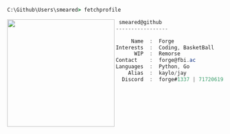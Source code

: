 ```bat
C:\Github\Users\smeared> fetchprofile
```

<img align="left" src="https://cdn.discordapp.com/attachments/912445490770092074/916109178186104882/a_03309f88284a520039d07972a16aa2d5.gif" width="250" /> 

```csharp
 smeared@github
-----------------

     Name  :  Forge
Interests  :  Coding, BasketBall
      WIP  :  Remorse
Contact    :  forge@fbi.ac
Languages  :  Python, Go
    Alias  :  kaylo/jay
  Discord  :  forge#1337 | 717206196091617292
```


